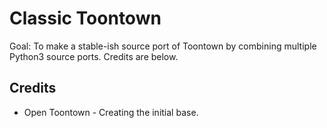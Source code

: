 # Classic Toontown
Goal: To make a stable-ish source port of Toontown by combining multiple Python3 source ports. Credits are below.

## Credits
* Open Toontown - Creating the initial base.
